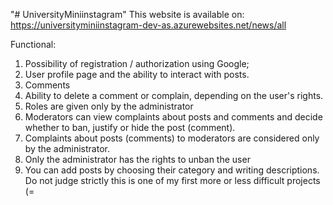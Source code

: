 "# UniversityMiniinstagram" 
This website is available on: https://universityminiinstagram-dev-as.azurewebsites.net/news/all


Functional:
1. Possibility of registration / authorization using Google;
2. User profile page and the ability to interact with posts.
3. Comments
4. Ability to delete a comment or complain, depending on the user's rights.
5. Roles are given only by the administrator
6. Moderators can view complaints about posts and comments and decide whether to ban, justify or hide the post (comment).
7. Complaints about posts (comments) to moderators are considered only by the administrator.
8. Only the administrator has the rights to unban the user
9. You can add posts by choosing their category and writing descriptions.
Do not judge strictly this is one of my first more or less difficult projects (=